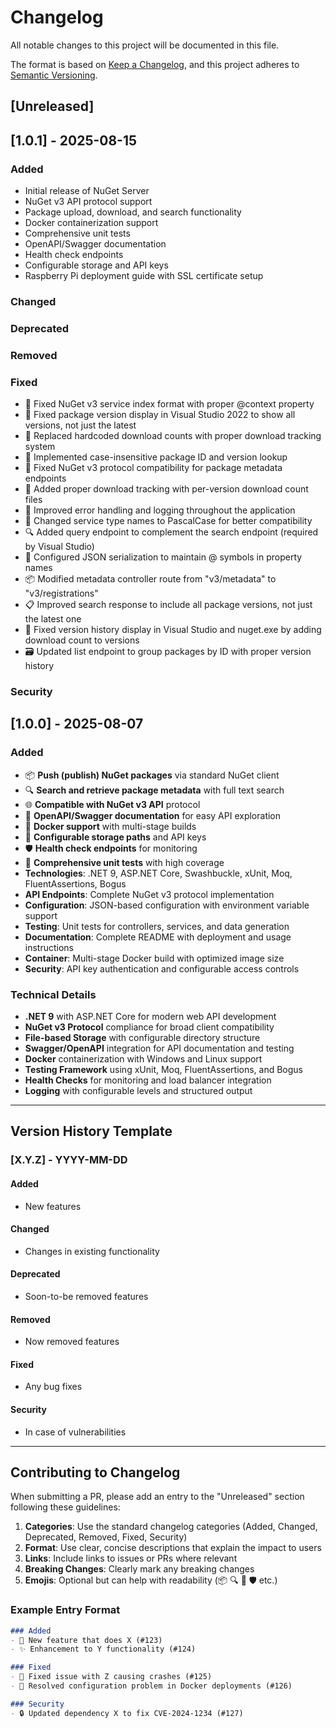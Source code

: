 # Changelog

All notable changes to this project will be documented in this file.

The format is based on [Keep a Changelog](https://keepachangelog.com/en/1.0.0/),
and this project adheres to [Semantic Versioning](https://semver.org/spec/v2.0.0.html).

## [Unreleased]

## [1.0.1] - 2025-08-15

### Added
- Initial release of NuGet Server
- NuGet v3 API protocol support
- Package upload, download, and search functionality
- Docker containerization support
- Comprehensive unit tests
- OpenAPI/Swagger documentation
- Health check endpoints
- Configurable storage and API keys
- Raspberry Pi deployment guide with SSL certificate setup

### Changed

### Deprecated

### Removed

### Fixed
- 🐛 Fixed NuGet v3 service index format with proper @context property
- 🐛 Fixed package version display in Visual Studio 2022 to show all versions, not just the latest
- 🐛 Replaced hardcoded download counts with proper download tracking system
- 🐛 Implemented case-insensitive package ID and version lookup
- 🐛 Fixed NuGet v3 protocol compatibility for package metadata endpoints
- 🐛 Added proper download tracking with per-version download count files
- 🐛 Improved error handling and logging throughout the application
- 🔄 Changed service type names to PascalCase for better compatibility
- 🔍 Added query endpoint to complement the search endpoint (required by Visual Studio)
- 🧩 Configured JSON serialization to maintain @ symbols in property names
- 📦 Modified metadata controller route from "v3/metadata" to "v3/registrations"
- 📋 Improved search response to include all package versions, not just the latest one
- 🔢 Fixed version history display in Visual Studio and nuget.exe by adding download count to versions
- 🗃️ Updated list endpoint to group packages by ID with proper version history

### Security

## [1.0.0] - 2025-08-07

### Added
- 📦 **Push (publish) NuGet packages** via standard NuGet client
- 🔍 **Search and retrieve package metadata** with full text search
- 🌐 **Compatible with NuGet v3 API** protocol
- 📖 **OpenAPI/Swagger documentation** for easy API exploration
- 🐳 **Docker support** with multi-stage builds
- 🔧 **Configurable storage paths** and API keys
- 🛡️ **Health check endpoints** for monitoring
- 🧪 **Comprehensive unit tests** with high coverage
- **Technologies**: .NET 9, ASP.NET Core, Swashbuckle, xUnit, Moq, FluentAssertions, Bogus
- **API Endpoints**: Complete NuGet v3 protocol implementation
- **Configuration**: JSON-based configuration with environment variable support
- **Testing**: Unit tests for controllers, services, and data generation
- **Documentation**: Complete README with deployment and usage instructions
- **Container**: Multi-stage Docker build with optimized image size
- **Security**: API key authentication and configurable access controls

### Technical Details
- **.NET 9** with ASP.NET Core for modern web API development
- **NuGet v3 Protocol** compliance for broad client compatibility
- **File-based Storage** with configurable directory structure
- **Swagger/OpenAPI** integration for API documentation and testing
- **Docker** containerization with Windows and Linux support
- **Testing Framework** using xUnit, Moq, FluentAssertions, and Bogus
- **Health Checks** for monitoring and load balancer integration
- **Logging** with configurable levels and structured output

---

## Version History Template

### [X.Y.Z] - YYYY-MM-DD

#### Added
- New features

#### Changed
- Changes in existing functionality

#### Deprecated
- Soon-to-be removed features

#### Removed
- Now removed features

#### Fixed
- Any bug fixes

#### Security
- In case of vulnerabilities

---

## Contributing to Changelog

When submitting a PR, please add an entry to the "Unreleased" section following these guidelines:

1. **Categories**: Use the standard changelog categories (Added, Changed, Deprecated, Removed, Fixed, Security)
2. **Format**: Use clear, concise descriptions that explain the impact to users
3. **Links**: Include links to issues or PRs where relevant
4. **Breaking Changes**: Clearly mark any breaking changes
5. **Emojis**: Optional but can help with readability (📦 🔍 🐳 🛡️ etc.)

### Example Entry Format

```markdown
### Added
- 🚀 New feature that does X (#123)
- ✨ Enhancement to Y functionality (#124)

### Fixed
- 🐛 Fixed issue with Z causing crashes (#125)
- 🔧 Resolved configuration problem in Docker deployments (#126)

### Security
- 🔒 Updated dependency X to fix CVE-2024-1234 (#127)
```
